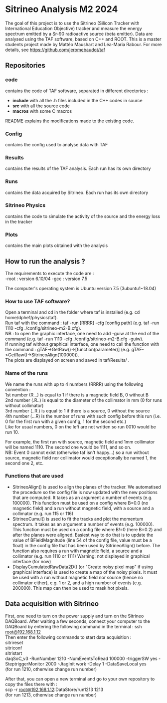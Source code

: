 # Sitrineo Analysis M2 2024  

The goal of this project is to use the Sitrineo (Silicon Tracker with International Education Objective) tracker and measure the energy spectrum emitted by a Sr-90 radioactive source (beta emitter). Data are analysed using the TAF software, based on C++ and ROOT. This is a master students project made by Mattéo Maushart and Léa-Maria Rabour. For more details, see https://github.com/jeromebaudot/taf

## Repositories

### code
contains the code of TAF software, separated in different directories :
- **include** with all the .h files included in the C++ codes in source
- **src** with all the source code
- **macros** with some C macros

README explains the modifications made to the existing code.

### Config
contains the config used to analyse data with TAF

### Results
contains the results of the TAF analysis. Each run has its own directory

### Runs
contains the data acquired by Sitrineo. Each run has its own directory

### Sitrineo Physics
contains the code to simulate the activity of the source and the energy loss in the tracker

### Plots
contains the main plots obtained with the analysis

## How to run the analysis ?  

The requirements to execute the code are :  
    -root : version 6.10/04
    -gcc : version 7.5

The computer's operating system is Ubuntu version 7.5 (3ubuntu1~18.04)
 
### How to use TAF software?

Open a terminal and cd in the folder where taf is installed (e.g. cd home/dphe1/physics/taf).  
Run taf with the command : taf -run [RRRR] -cfg [config path] (e.g. taf -run 1110 -cfg ./config/sitrineo-m2-B.cfg).  
NB : to open the graphic interface, one need to add -guiw at the end of the command (e.g. taf -run 1110 -cfg ./config/sitrineo-m2-B.cfg -guiw).  
If running taf without graphical interface, one need to call the function with the command : gTAF->GetRaw()->[function(parameter)] (e.g. gTAF->GetRaw()->SitrineoAlign(100000)).  
The plots are displayed on screen and saved in taf/Results/ .  

### Name of the runs

We name the runs with up to 4 numbers (RRRR) using the following convention :   
1st number (R...) is equal to 1 if there is a magnetic field B, 0 without B   
2nd number (.R..) is equal to the diameter of the collimator in mm (0 for runs without collimator)   
3rd number (..R.) is equal to 1 if there is a source, 0 without the source   
4th number (...R) is the number of runs with such config before this run (i.e. 0 for the first run with a given config, 1 for the second etc.)   
Like for usual numbers, 0 on the left are not written so run 0010 would be run 10.   


For example, the first run with source, magnetic field and 1mm collimator will be named 1110. The second one would be 1111, and so on.   
NB: Event 0 cannot exist (otherwise taf isn't happy...) so a run without source, magnetic field nor collimator would exceptionally be named 1, the second one 2, etc.   

### Functions that are used

* SitrineoAlign() is used to align the planes of the tracker. We automatised the procedure so the config file is now updated with the new positions that are computed. It takes as an argument a number of events (e.g. 100000). This function must be used on a config where B=0.0 (no magnetic field) and a run without magnetic field, with a source and a collimator (e.g. run 115 or 116)
* SitrineoCumul() is used to fit the tracks and plot the momentum spectrum. It takes as an argument a number of events (e.g. 100000). This function must be used on a config file where B!=0 (here B=0.2) and after the planes were aligned. Easiest way to do that is to update the value of BFieldMagnitude (line 54 of the config file, value must be a float) in the config file that has been used by SitrineoAlign() before. 
The function also requires a run with magnetic field, a source and a collimator (e.g. run 1110 or 1111)
Warning: not displayed in graphical interface (for now)
* DisplayCumulatedRawData2D() (or "Create noisy pixel map" if using graphical interface) is used to create a map of the noisy pixels. It must be used with a run without magnetic field nor source (hence no collimator either), e.g. 1 or 2, and a high number of events (e.g. 200000). This map can then be used to mask hot pixels.


## Data acquisition with Sitrineo 

First, one need to turn on the power supply and turn on the Sitrineo DAQBoard. After waiting a few seconds, connect your computer to the DAQBoard by entering the following command in the terminal : ssh root@192.168.1.12   
Then enter the following commands to start data acquisition :  
sitrireset  
sitriconf   
sitristart  
daqSoC_v3 -RunNumber 1210 -NumEventsToRead 100000 -triggerSW yes -SteptriggerMonitor 2000 -JtagInit work -Delay 1 -DataSaveLocal yes  
(for run 1210, otherwise change run number) 

After that, you can open a new terminal and go to your own repository to copy the files there with :  
scp -r root@192.168.1.12:DataStore/run1213 1213   
(for run 1213, otherwise change run number)
